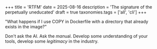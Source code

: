 +++
title = 'RTFM'
date = 2025-08-16
description = 'The signature of the perpetually uneducated'
draft = true
taxonomies.tags = ['all', 'cli']
+++


"What happens if I use COPY in Dockerfile with a directory that already exists
in the image?"

Don't ask the AI.  Ask the *man*ual.  Develop some understanding of your tools,
develop some *legitimacy* in the industry.
